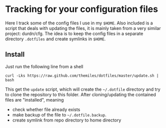 Tracking for your configuration files
========================================

Here I track some of the config files I use in my `$HOME`.
Also included is a script that deals with updating the files, it is mainly taken from a very similar project: durdn/cfg.
The idea is to keep the config files in a separate directory `.dotfiles` and create symlinks in `$HOME`. 

Install 
-------------------

Just run the following line from a shell

	curl -Lks https://raw.github.com/themiles/dotfiles/master/update.sh | bash

This get the `update` script, which will create the `~/.dotfile` directory and try to clone the repository to this folder. 
After cloning/updating the contained files are "installed", meaning
* check whether file already exists
* make backup of the file to `~/.dotfile.backup`.
* create symlink from repo directory to home directory

